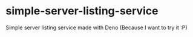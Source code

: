 # simple-server-listing-service
Simple server listing service made with Deno (Because I want to try it :P)
